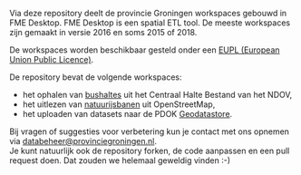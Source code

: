 Via deze repository deelt de provincie Groningen workspaces gebouwd in FME Desktop. FME Desktop is een spatial ETL tool. De meeste workspaces zijn gemaakt in versie 2016 en soms 2015 of 2018. 

De workspaces worden beschikbaar gesteld onder een [EUPL (European Union Public Licence)](https://eupl.eu/1.2/nl/).

De repository bevat de volgende workspaces:
* het ophalen van [bushaltes](../../tree/master/bushaltes) uit het Centraal Halte Bestand van het NDOV,
* het uitlezen van [natuurijsbanen](../../tree/master/natuurijsbanen) uit OpenStreetMap,
* het uploaden van datasets naar de PDOK [Geodatastore](../../tree/master/geodatastore).

Bij vragen of suggesties voor verbetering kun je contact met ons opnemen via databeheer@provinciegroningen.nl.   
Je kunt natuurlijk ook de repository forken, de code aanpassen en een pull request doen. Dat zouden we helemaal geweldig vinden :-)